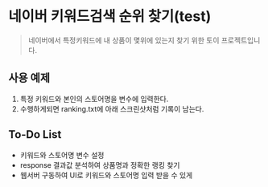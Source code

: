 # 네이버 키워드검색 순위 찾기(test)
> 네이버에서 특정키워드에 내 상품이 몇위에 있는지 찾기 위한 토이 프로젝트입니다.

## 사용 예제

1. 특정 키워드와 본인의 스토어명을 변수에 입력한다.
2. 수행하게되면 ranking.txt에 아래 스크린샷처럼 기록이 남는다.


## To-Do List
* 키워드와 스토어명 변수 설정
* response 결과값 분석하여 상품명과 정확한 랭킹 찾기
* 웹서버 구동하여 UI로 키워드와 스토어명 입력 받을 수 있게


